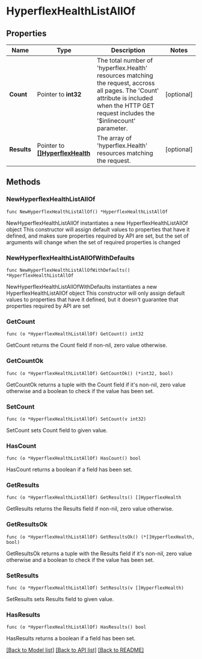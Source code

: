 # HyperflexHealthListAllOf

## Properties

Name | Type | Description | Notes
------------ | ------------- | ------------- | -------------
**Count** | Pointer to **int32** | The total number of &#39;hyperflex.Health&#39; resources matching the request, accross all pages. The &#39;Count&#39; attribute is included when the HTTP GET request includes the &#39;$inlinecount&#39; parameter. | [optional] 
**Results** | Pointer to [**[]HyperflexHealth**](hyperflex.Health.md) | The array of &#39;hyperflex.Health&#39; resources matching the request. | [optional] 

## Methods

### NewHyperflexHealthListAllOf

`func NewHyperflexHealthListAllOf() *HyperflexHealthListAllOf`

NewHyperflexHealthListAllOf instantiates a new HyperflexHealthListAllOf object
This constructor will assign default values to properties that have it defined,
and makes sure properties required by API are set, but the set of arguments
will change when the set of required properties is changed

### NewHyperflexHealthListAllOfWithDefaults

`func NewHyperflexHealthListAllOfWithDefaults() *HyperflexHealthListAllOf`

NewHyperflexHealthListAllOfWithDefaults instantiates a new HyperflexHealthListAllOf object
This constructor will only assign default values to properties that have it defined,
but it doesn't guarantee that properties required by API are set

### GetCount

`func (o *HyperflexHealthListAllOf) GetCount() int32`

GetCount returns the Count field if non-nil, zero value otherwise.

### GetCountOk

`func (o *HyperflexHealthListAllOf) GetCountOk() (*int32, bool)`

GetCountOk returns a tuple with the Count field if it's non-nil, zero value otherwise
and a boolean to check if the value has been set.

### SetCount

`func (o *HyperflexHealthListAllOf) SetCount(v int32)`

SetCount sets Count field to given value.

### HasCount

`func (o *HyperflexHealthListAllOf) HasCount() bool`

HasCount returns a boolean if a field has been set.

### GetResults

`func (o *HyperflexHealthListAllOf) GetResults() []HyperflexHealth`

GetResults returns the Results field if non-nil, zero value otherwise.

### GetResultsOk

`func (o *HyperflexHealthListAllOf) GetResultsOk() (*[]HyperflexHealth, bool)`

GetResultsOk returns a tuple with the Results field if it's non-nil, zero value otherwise
and a boolean to check if the value has been set.

### SetResults

`func (o *HyperflexHealthListAllOf) SetResults(v []HyperflexHealth)`

SetResults sets Results field to given value.

### HasResults

`func (o *HyperflexHealthListAllOf) HasResults() bool`

HasResults returns a boolean if a field has been set.


[[Back to Model list]](../README.md#documentation-for-models) [[Back to API list]](../README.md#documentation-for-api-endpoints) [[Back to README]](../README.md)


